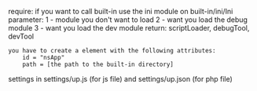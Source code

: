 require:
    if you want to call built-in use the ini module on built-in/ini/Ini
    parameter:
        1 - module you don't want to load
        2 - want you load the debug module
        3 - want you load the dev module
    return: 
        scriptLoader, debugTool, devTool


    you have to create a element with the following attributes:
        id = "nsApp"
        path = [the path to the built-in directory]




settings in settings/up.js (for js file) and settings/up.json (for php file)
